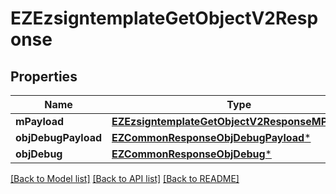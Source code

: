 # EZEzsigntemplateGetObjectV2Response

## Properties
Name | Type | Description | Notes
------------ | ------------- | ------------- | -------------
**mPayload** | [**EZEzsigntemplateGetObjectV2ResponseMPayload***](EZEzsigntemplateGetObjectV2ResponseMPayload.md) |  | 
**objDebugPayload** | [**EZCommonResponseObjDebugPayload***](EZCommonResponseObjDebugPayload.md) |  | [optional] 
**objDebug** | [**EZCommonResponseObjDebug***](EZCommonResponseObjDebug.md) |  | [optional] 

[[Back to Model list]](../README.md#documentation-for-models) [[Back to API list]](../README.md#documentation-for-api-endpoints) [[Back to README]](../README.md)


